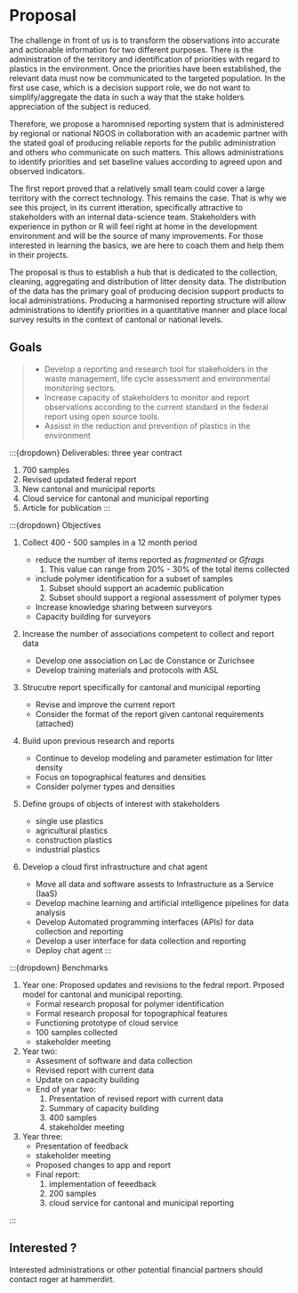 # Proposal

The challenge in front of us is to transform the observations into accurate and actionable information for two different purposes. There is the administration of the territory and identification of priorities with regard to plastics in the environment. Once the priorities have been established, the relevant data must now be communicated to the targeted population. In the first use case, which is a decision support role, we do not want to simplify/aggregate the data in such a way that the stake holders appreciation of the subject is reduced. 

Therefore, we propose a haromnised reporting system that is administered by regional or national NGOS in collaboration with an academic partner with the stated goal of producing reliable reports for the public administration and others who communicate on such matters. This allows administrations to identify priorities and set baseline values according to agreed upon and observed indicators. 

The first report proved that a relatively small team could cover a large territory with the correct technology. This remains the case. That is why we see this project, in its current itteration, specifically attractive to stakeholders with an internal data-science team. Stakeholders with experience in python or R will feel right at home in the development environment and will be the source of many improvements. For those interested in learning the basics, we are here to coach them and help them in their projects.

The proposal is thus to establish a hub that is dedicated to the collection, cleaning, aggregating and distribution of litter density data. The distribution of the data has the primary goal of producing decision support products to local administrations. Producing a harmonised reporting structure will allow administrations to identify priorities in a quantitative manner and place local survey results in the context of cantonal or national levels.

## Goals

> * Develop a reporting and research tool for stakeholders in the waste management, life cycle assessment and environmental monitoring sectors.
> * Increase capacity of stakeholders to monitor and report observations according to the current standard in the federal report using open source tools.
> * Assisst in the reduction and prevention of plastics in the environment

:::{dropdown} Deliverables: three year contract
1. 700 samples
2. Revised updated federal report
3. New cantonal and municipal reports
4. Cloud service for cantonal and municipal reporting
5. Article for publication
:::

:::{dropdown} Objectives
1. Collect 400 - 500 samples in a 12 month period
   * reduce the number of items reported as _fragmented_ or _Gfrags_ 
     1. This value can range from 20% - 30% of the total items collected
   * include polymer identification for a subset of samples
     1. Subset should support an academic publication
     2. Subset should support a regional assessment of polymer types
   * Increase knowledge sharing between surveyors
   * Capacity building for surveyors
   
2. Increase the number of associations competent to collect and report data
   * Develop one association on Lac de Constance or Zurichsee
   * Develop training materials and protocols with ASL 

3. Strucutre report specifically for cantonal and municipal reporting
   * Revise and improve the current report
   * Consider the format of the report given cantonal requirements (attached) 

4. Build upon previous research and reports
   * Continue to develop modeling and parameter estimation for litter density
   * Focus on topographical features and densities
   * Consider polymer types and densities

5. Define groups of objects of interest with stakeholders
   * single use plastics
   * agricultural plastics
   * construction plastics
   * industrial plastics

6. Develop a cloud first infrastructure and chat agent
   * Move all data and software assests to Infrastructure as a Service (IaaS)
   * Develop machine learning and artificial intelligence pipelines for data analysis
   * Develop Automated programming interfaces (APIs) for data collection and reporting
   * Develop a user interface for data collection and reporting
   * Deploy chat agent
:::

:::{dropdown} Benchmarks
1. Year one: Proposed updates and revisions to the fedral report. Prposed model for cantonal and municipal reporting.
   * Formal research proposal for polymer identification
   * Formal research proposal for topographical features
   * Functioning prototype of cloud service
   * 100 samples collected
   * stakeholder meeting
2. Year two: 
   * Assesment of software and data collection
   * Revised report with current data
   * Update on capacity building
   * End of year two:
     1. Presentation of revised report with current data
     2. Summary of capacity building
     3. 400 samples
     3. stakeholder meeting
3. Year three:
   * Presentation of feedback
   * stakeholder meeting
   * Proposed changes to app and report
   * Final report:
     1. implementation of feeedback
     2. 200 samples
     3. cloud service for cantonal and municipal reporting

:::


## Interested ?

Interested administrations or other potential financial partners should contact roger at hammerdirt.